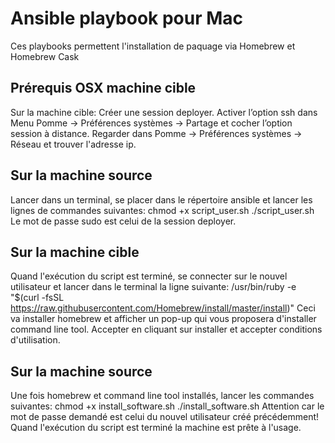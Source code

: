Ansible playbook pour Mac
=============================

Ces playbooks permettent l'installation de paquage via Homebrew et Homebrew Cask

## Prérequis OSX machine cible

Sur la machine cible: Créer une session deployer.
Activer l’option ssh dans Menu Pomme -> Préférences systèmes -> Partage et cocher l’option session à distance.
Regarder dans Pomme -> Préférences systèmes -> Réseau et trouver l'adresse ip.

## Sur la machine source

Lancer dans un terminal, se placer dans le répertoire ansible et lancer les lignes de commandes suivantes:
chmod +x script_user.sh ./script_user.sh
Le mot de passe sudo est celui de la session deployer.

## Sur la machine cible

Quand l'exécution du script est terminé, se connecter sur le nouvel utilisateur et lancer dans le terminal la ligne suivante:
/usr/bin/ruby -e "$(curl -fsSL https://raw.githubusercontent.com/Homebrew/install/master/install)"
Ceci va installer homebrew et afficher un pop-up qui vous proposera d'installer command line tool.
Accepter en cliquant sur installer et accepter conditions d'utilisation.

## Sur la machine source

Une fois homebrew et command line tool installés, lancer les commandes suivantes: chmod +x install_software.sh ./install_software.sh
Attention car le mot de passe demandé est celui du nouvel utilisateur créé précédemment!
Quand l'exécution du script est terminé la machine est prête à l'usage.
